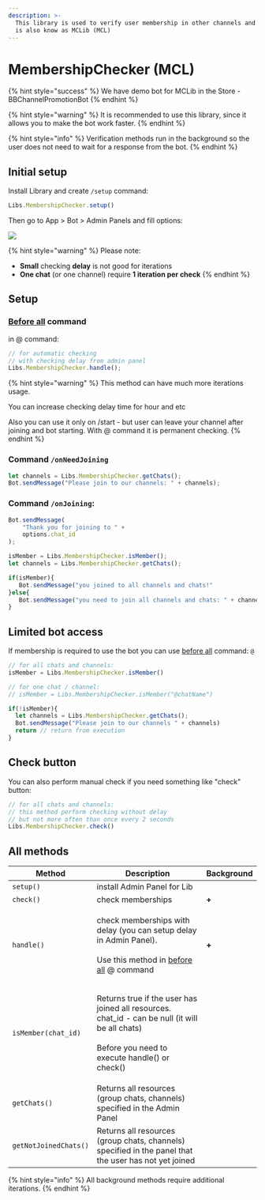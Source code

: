 ```yaml
---
description: >-
  This library is used to verify user membership in other channels and chats. It
  is also know as MCLib (MCL)
---
```


# MembershipChecker (MCL)

{% hint style="success" %}
We have demo bot for MCLib in the Store - BBChannelPromotionBot
{% endhint %}

{% hint style="warning" %}
It is recommended to use this library, since it allows you to make the bot work faster.
{% endhint %}

{% hint style="info" %}
Verification methods run in the background so the user does not need to wait for a response from the bot.
{% endhint %}

## Initial setup

Install Library and create `/setup` command:&#x20;

```javascript
Libs.MembershipChecker.setup()
```

Then go to App > Bot > Admin Panels and fill options:

![](<../.gitbook/assets/image (28).png>)

{% hint style="warning" %}
Please note:&#x20;

* **Small** checking **delay** is not good for iterations
* **One chat** (or one channel) require **1 iteration per check**
{% endhint %}





## Setup

### [**Before all**](../bjs/always-running-commands.md) **command**&#x20;

in @ command:

```javascript
// for automatic checking
// with checking delay from admin panel
Libs.MembershipChecker.handle();
```

{% hint style="warning" %}
This method can have much more iterations usage.&#x20;

You can increase checking delay time for hour and etc



Also you can use it only on /start - but user can leave your channel after joining and bot starting. With @ command it is permanent checking.
{% endhint %}





### Command `/onNeedJoining`

```javascript
let channels = Libs.MembershipChecker.getChats();
Bot.sendMessage("Please join to our channels: " + channels);

```

### Command `/onJoining`:

```javascript
Bot.sendMessage(
    "Thank you for joining to " + 
    options.chat_id
);

isMember = Libs.MembershipChecker.isMember();
let channels = Libs.MembershipChecker.getChats();

if(isMember){
   Bot.sendMessage("you joined to all channels and chats!"
}else{
   Bot.sendMessage("you need to join all channels and chats: " + channels)
}
```

## Limited bot access

If membership is required to use the bot you can use [before all](https://help.bots.business/scenarios-and-bjs/always-running-commands#beforeall-and-afterall-commands) command: `@`

```javascript
// for all chats and channels:
isMember = Libs.MembershipChecker.isMember()

// for one chat / channel:
// isMember = Libs.MembershipChecker.isMember("@chatName")

if(!isMember){
  let channels = Libs.MembershipChecker.getChats();
  Bot.sendMessage("Please join to our channels " + channels)
  return // return from execution
}

```

## Check button

You can also perform manual check if you need something like "check" button:

```javascript
// for all chats and channels:
// this method perform checking without delay
// but not more often than once every 2 seconds
Libs.MembershipChecker.check()
```



## All methods

| Method                | Description                                                                                                                                                                                               | Background |
| --------------------- | --------------------------------------------------------------------------------------------------------------------------------------------------------------------------------------------------------- | ---------- |
| `setup()`             | install Admin Panel for Lib                                                                                                                                                                               |            |
| `check()`             | check memberships                                                                                                                                                                                         | **+**      |
| `handle()`            | <p>check memberships with delay (you can setup delay in Admin Panel). <br><br>Use this method in <a href="../bjs/always-running-commands.md#beforeall-and-afterall-commands">before all</a> @ command</p> | **+**      |
| `isMember(chat_id)`   | <p>Returns true if the user has joined all resources. chat_id - can be null (it will be all chats)<br><br>Before you need to execute handle() or check()</p>                                              |            |
| `getChats()`          | Returns all resources (group chats, channels) specified in the Admin Panel                                                                                                                                |            |
| `getNotJoinedChats()` | Returns all resources (group chats, channels) specified in the panel that the user has not yet joined                                                                                                     |            |



{% hint style="info" %}
All background methods require additional iterations.
{% endhint %}
